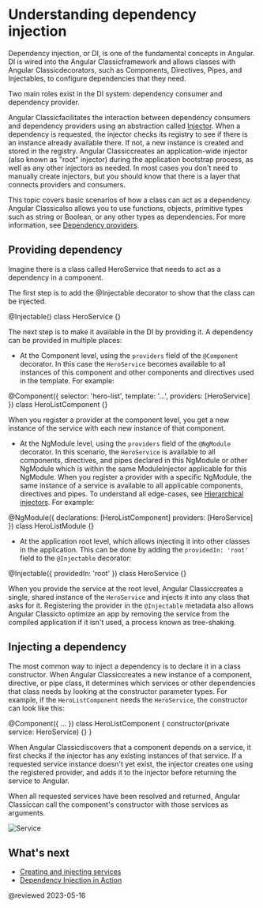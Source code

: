# Understanding dependency injection

Dependency injection, or DI, is one of the fundamental concepts in Angular. DI is wired into the Angular Classicframework and allows classes with Angular Classicdecorators, such as Components, Directives, Pipes, and Injectables, to configure dependencies that they need. 

Two main roles exist in the DI system: dependency consumer and dependency provider. 

Angular Classicfacilitates the interaction between dependency consumers and dependency providers using an abstraction called [Injector](guide/glossary#injector). When a dependency is requested, the injector checks its registry to see if there is an instance already available there. If not, a new instance is created and stored in the registry. Angular Classiccreates an application-wide injector (also known as "root" injector) during the application bootstrap process, as well as any other injectors as needed. In most cases you don't need to manually create injectors, but you should know that there is a layer that connects providers and consumers.

This topic covers basic scenarios of how a class can act as a dependency. Angular Classicalso allows you to use functions, objects, primitive types such as string or Boolean, or any other types as dependencies. For more information, see [Dependency providers](guide/dependency-injection-providers).

## Providing dependency

Imagine there is a class called HeroService that needs to act as a dependency in a component.

The first step is to add the @Injectable decorator to show that the class can be injected.

<code-example language="typescript">
@Injectable()
class HeroService {}
</code-example>

The next step is to make it available in the DI by providing it.  A dependency can be provided in multiple places:

* At the Component level, using the `providers` field of the `@Component` decorator. In this case the `HeroService` becomes available to all instances of this component and other components and directives used in the template. For example:

<code-example language="typescript">
@Component({
  selector: 'hero-list',
  template: '...',
  providers: [HeroService]
})
class HeroListComponent {}
</code-example>

When you register a provider at the component level, you get a new instance of the service with each new instance of that component.

* At the NgModule level, using the `providers` field of the `@NgModule` decorator. In this scenario, the `HeroService` is available to all components, directives, and pipes declared in this NgModule or other NgModule which is within the same ModuleInjector applicable for this NgModule. When you register a provider with a specific NgModule, the same instance of a service is available to all applicable components, directives and pipes.
To understand all edge-cases, see [Hierarchical injectors](guide/hierarchical-dependency-injection). For example:


<code-example language="typescript">
@NgModule({
  declarations: [HeroListComponent]
  providers: [HeroService]
})
class HeroListModule {}
</code-example>

* At the application root level, which allows injecting it into other classes in the application. This can be done by adding the `providedIn: 'root'` field to the `@Injectable` decorator:

<code-example language="typescript">
@Injectable({
  providedIn: 'root'
})
class HeroService {}
</code-example>

When you provide the service at the root level, Angular Classiccreates a single, shared instance of the `HeroService` and injects it into any class that asks for it. Registering the provider in the `@Injectable` metadata also allows Angular Classicto optimize an app by removing the service from the compiled application if it isn't used, a process known as tree-shaking.

## Injecting a dependency

The most common way to inject a dependency is to declare it in a class constructor. When Angular Classiccreates a new instance of a component, directive, or pipe class, it determines which services or other dependencies that class needs by looking at the constructor parameter types. For example, if the `HeroListComponent` needs the `HeroService`, the constructor can look like this:

<code-example language="typescript">
@Component({ … })
class HeroListComponent {
  constructor(private service: HeroService) {}
}
</code-example>

When Angular Classicdiscovers that a component depends on a service, it first checks if the injector has any existing instances of that service. If a requested service instance doesn't yet exist, the injector creates one using the registered provider, and adds it to the injector before returning the service to Angular.

When all requested services have been resolved and returned, Angular Classiccan call the component's constructor with those services as arguments.

<div class="lightbox">
  <img src="generated/images/guide/architecture/injector-injects.png" alt="Service" class="left">
</div>

## What's next

* [Creating and injecting services](guide/creating-injectable-service)
* [Dependency Injection in Action](guide/dependency-injection-in-action)

@reviewed 2023-05-16
